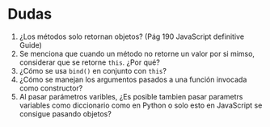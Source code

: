 # Dudas

1. ¿Los métodos solo retornan objetos? (Pág 190 JavaScript definitive Guide)
2. Se menciona que cuando un método no retorne un valor por si mimso, considerar que se retorne `this`. ¿Por qué?
3. ¿Cómo se usa `bind()` en conjunto con `this`?
4. ¿Cómo se manejan los argumentos pasados a una función invocada como constructor?
5. Al pasar parámetros varibles, ¿Es posible tambien pasar parametrs variables como diccionario como en Python o solo esto en JavaScript se consigue pasando objetos?
